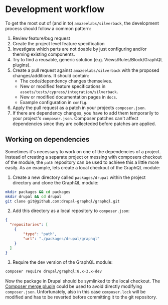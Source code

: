 # Development workflow

To get the most out of (and in to) `amazeelabs/silverback`, the development process should follow a common pattern:

1. Review feature/bug request
2. Create the project level feature specification
3. Investigate which parts are not doable by just configuring and/or theming existing components.
4. Try to find a reusable, generic solution (e.g. Views/Rules/Block/GraphQL plugins).
5. Create a pull request against `amazeelabs/silverback` with the proposed changes/additions. It should contain:
    * The code/dependency changes themselves.
    * New or modified feature specifications in `assets/tests/cypress/integration/silverback`.
    * New or modified documentation pages in `docs`.
    * Example configuration in `config`.
6. Apply the pull request as a patch in your projects `composer.json`.
7. If there are dependency changes, you have to add them temporarily to your project's
`composer.json`. Composer patches can't affect dependencies since they are collecteded before patches are applied.

## Working on dependencies

Sometimes it's necessary to work on one of the dependencies of a project. Instead
of creating a separate project or messing with composers checkout of the module,
the `path`  repository can be used to achieve this a little more easily. As an
example, lets create a local checkout of the GraphQL module:


1. Create a new directory called `packages/drupal` within the project directory
and clone the GraphQL module:
```bash
mkdir packages && cd packages
mkdir drupal && cd drupal
git clone git@github.com:drupal-graphql/graphql.git
```

2. Add this directory as a local repository to `composer.json`:
```json
{
  "repositories": [
    {
        "type": "path",
        "url": "./packages/drupal/graphql"
    }
  ]
}
```

3. Require the dev version of the GraphQL module:

```bash
composer require drupal/graphql:8.x-3.x-dev
```

Now the package in Drupal should be symlinked to the local checkout. The [Composer merge plugin](https://github.com/wikimedia/composer-merge-plugin)
could be used to avoid directly modifying `composer.json`. Unfortunately, also in this case
`composer.lock` will be modified and has to be reverted before committing it to the git repository.
